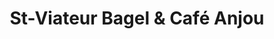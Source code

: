 ---
title: "St-Viateur Bagel & Café Anjou"
url: /anjou/st-viateur-bagel-and-cafe-anjou/
shop: bakery
---